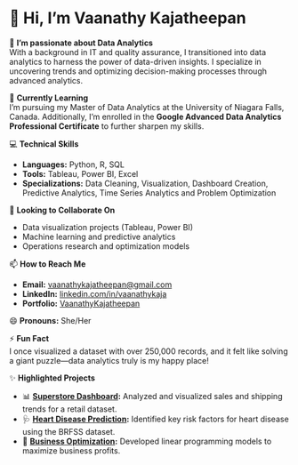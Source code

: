 # 👋 Hi, I’m Vaanathy Kajatheepan

👀 **I’m passionate about Data Analytics**  
With a background in IT and quality assurance, I transitioned into data analytics to harness the power of data-driven insights. I specialize in uncovering trends and optimizing decision-making processes through advanced analytics.

🌱 **Currently Learning**  
I’m pursuing my Master of Data Analytics at the University of Niagara Falls, Canada. Additionally, I’m enrolled in the **Google Advanced Data Analytics Professional Certificate** to further sharpen my skills.

💻 **Technical Skills**  
- **Languages:** Python, R, SQL  
- **Tools:** Tableau, Power BI, Excel  
- **Specializations:** Data Cleaning, Visualization, Dashboard Creation, Predictive Analytics, Time Series Analytics and Problem Optimization  

💞️ **Looking to Collaborate On**  
- Data visualization projects (Tableau, Power BI)  
- Machine learning and predictive analytics
- Operations research and optimization models  

📫 **How to Reach Me**  
- **Email:** [vaanathykajatheepan@gmail.com](mailto:vaanathykajatheepan@gmail.com)  
- **LinkedIn:** [linkedin.com/in/vaanathykaja](https://www.linkedin.com/in/vaanathy-kajatheepan-82a0b118b/)  
- **Portfolio:** [VaanathyKajatheepan](https://yourportfolio.com)  

😄 **Pronouns:** She/Her  

⚡ **Fun Fact**  
I once visualized a dataset with over 250,000 records, and it felt like solving a giant puzzle—data analytics truly is my happy place!

✨ **Highlighted Projects**  
- 📊 **[Superstore Dashboard](https://github.com/vaanathykaja/superstore-dashboard):** Analyzed and visualized sales and shipping trends for a retail dataset.  
- 🩺 **[Heart Disease Prediction](https://github.com/vaanathykaja/heart-disease-analysis):** Identified key risk factors for heart disease using the BRFSS dataset.  
- 💼 **[Business Optimization](https://github.com/vaanathykaja/business-optimization):** Developed linear programming models to maximize business profits.

